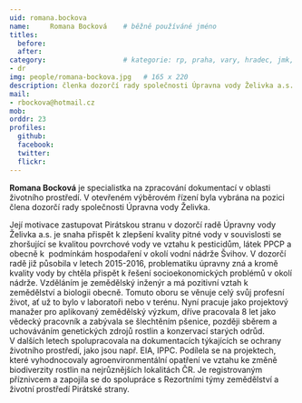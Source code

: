 ```yaml
---
uid: romana.bockova
name:     Romana Bocková  	# běžně používáné jméno
titles:
  before: 
  after: 
category:                 	# kategorie: rp, praha, vary, hradec, jmk, senat
- dr
img: people/romana-bockova.jpg   # 165 x 220
description: členka dozorčí rady společnosti Úpravna vody Želivka a.s.     	# kratký popis, max 160 znaků
mail:
- rbockova@hotmail.cz
mob:
orddr: 23
profiles:
  github:       
  facebook:    
  twitter: 		  
  flickr:		  
---
```


**Romana Bocková** je specialistka na zpracování dokumentací v oblasti životního prostředí. V otevřeném výběrovém řízení byla vybrána na pozici člena dozorčí rady společnosti Úpravna vody Želivka.

Její motivace zastupovat Pirátskou stranu v dozorčí radě Úpravny vody Želivka a.s. je snaha přispět k zlepšení kvality pitné vody v souvislosti se zhoršující se kvalitou povrchové vody ve vztahu k pesticidům, látek PPCP a obecně k  podmínkám hospodaření v okolí vodní nádrže Švihov. V dozorčí radě již působila v letech 2015-2016, problematiku úpravny zná a kromě kvality vody by chtěla přispět k řešení socioekonomických problémů v okolí nádrže. Vzděláním je zemědělský inženýr a má pozitivní vztah k zemědělství a biologii obecně. Tomuto oboru se věnuje celý svůj profesní život, ať už to bylo
v laboratoři nebo v terénu. Nyní pracuje jako projektový manažer pro aplikovaný zemědělský výzkum, dříve pracovala 8 let jako vědecký pracovník a zabývala se šlechtěním pšenice, později sběrem a uchováváním genetických zdrojů rostlin a konzervací starých odrůd. V dalších letech spolupracovala na dokumentacích týkajících se ochrany životního prostředí, jako jsou např. EIA, IPPC. Podílela se na projektech, které vyhodnocovaly agroenvironmentální opatření ve vztahu ke změně biodiverzity rostlin na nejrůznějších lokalitách ČR. Je registrovaným příznivcem a zapojila se do spolupráce s Rezortními týmy zemědělství a životní prostředí Pirátské strany.

